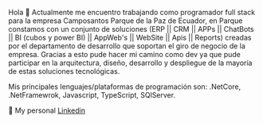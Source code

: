 Hola 👋
Actualmente me encuentro trabajando como programador full stack para la empresa Camposantos Parque de la Paz de Ecuador, en Parque constamos con un conjunto de soluciones (ERP || CRM || APPs || ChatBots || BI (cubos y power BI) || AppWeb's || WebSite || Apis || Reports) creadas por el departamento de desarrollo que soportan el giro de negocio de la empresa. Gracias a esto pude hacer mi camino como dev ya que pude participar en la arquitectura, diseño, desarrollo y despliegue de la mayoría de estas soluciones tecnológicas.

Mis principales lenguajes/plataformas de programación son: .NetCore, .NetFramewrok, Javascript, TypeScript, SQlServer.

💼 My personal [Linkedin](linkedin.com/in/jimmyvasquezec)

